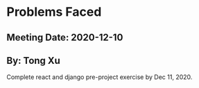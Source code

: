 # Problems Faced

## Meeting Date: 2020-12-10

## By: Tong Xu

Complete react and django pre-project exercise by Dec 11, 2020.
